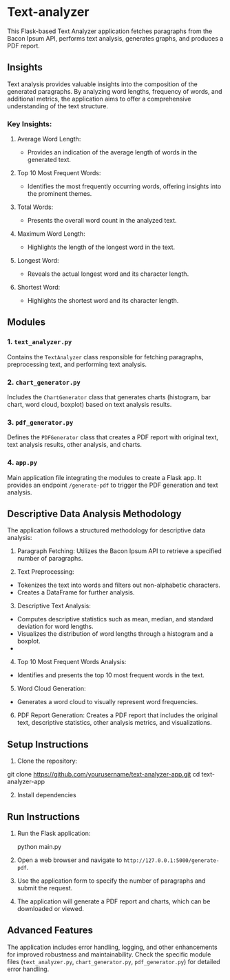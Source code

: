 # Text-analyzer
This Flask-based Text Analyzer application fetches paragraphs from the Bacon Ipsum API, performs text analysis, generates graphs, and produces a PDF report.

## Insights

Text analysis provides valuable insights into the composition of the generated paragraphs. By analyzing word lengths, frequency of words, and additional metrics, the application aims to offer a comprehensive understanding of the text structure.

### Key Insights:

1. Average Word Length:
   - Provides an indication of the average length of words in the generated text.

2. Top 10 Most Frequent Words:
   - Identifies the most frequently occurring words, offering insights into the prominent themes.

3. Total Words:
   - Presents the overall word count in the analyzed text.

4. Maximum Word Length:
   - Highlights the length of the longest word in the text.

5. Longest Word:
   - Reveals the actual longest word and its character length.

6. Shortest Word:
   - Highlights the shortest word and its character length.

## Modules

### 1. `text_analyzer.py`

Contains the `TextAnalyzer` class responsible for fetching paragraphs, preprocessing text, and performing text analysis.

### 2. `chart_generator.py`

Includes the `ChartGenerator` class that generates charts (histogram, bar chart, word cloud, boxplot) based on text analysis results.

### 3. `pdf_generator.py`

Defines the `PDFGenerator` class that creates a PDF report with original text, text analysis results, other analysis, and charts.

### 4. `app.py`

Main application file integrating the modules to create a Flask app. It provides an endpoint `/generate-pdf` to trigger the PDF generation and text analysis.

## Descriptive Data Analysis Methodology

The application follows a structured methodology for descriptive data analysis:

1. Paragraph Fetching:
Utilizes the Bacon Ipsum API to retrieve a specified number of paragraphs.

2. Text Preprocessing:
- Tokenizes the text into words and filters out non-alphabetic characters.
- Creates a DataFrame for further analysis.

3. Descriptive Text Analysis:
- Computes descriptive statistics such as mean, median, and standard deviation for word lengths.
- Visualizes the distribution of word lengths through a histogram and a boxplot.
-
4. Top 10 Most Frequent Words Analysis:
- Identifies and presents the top 10 most frequent words in the text.

5. Word Cloud Generation:
- Generates a word cloud to visually represent word frequencies.

6. PDF Report Generation:
Creates a PDF report that includes the original text, descriptive statistics, other analysis metrics, and visualizations.


## Setup Instructions

1. Clone the repository:

git clone https://github.com/yourusername/text-analyzer-app.git
cd text-analyzer-app

2. Install dependencies

## Run Instructions

1. Run the Flask application:

    python main.py

2. Open a web browser and navigate to `http://127.0.0.1:5000/generate-pdf`.

3. Use the application form to specify the number of paragraphs and submit the request.

4. The application will generate a PDF report and charts, which can be downloaded or viewed.

## Advanced Features

The application includes error handling, logging, and other enhancements for improved robustness and maintainability. Check the specific module files (`text_analyzer.py`, `chart_generator.py`, `pdf_generator.py`) for detailed error handling.





